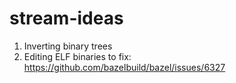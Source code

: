 # stream-ideas

1. Inverting binary trees
1. Editing ELF binaries to fix: https://github.com/bazelbuild/bazel/issues/6327
